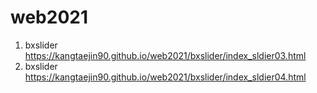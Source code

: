 # web2021
1. bxslider https://kangtaejin90.github.io/web2021/bxslider/index_sldier03.html
2. bxslider https://kangtaejin90.github.io/web2021/bxslider/index_sldier04.html
